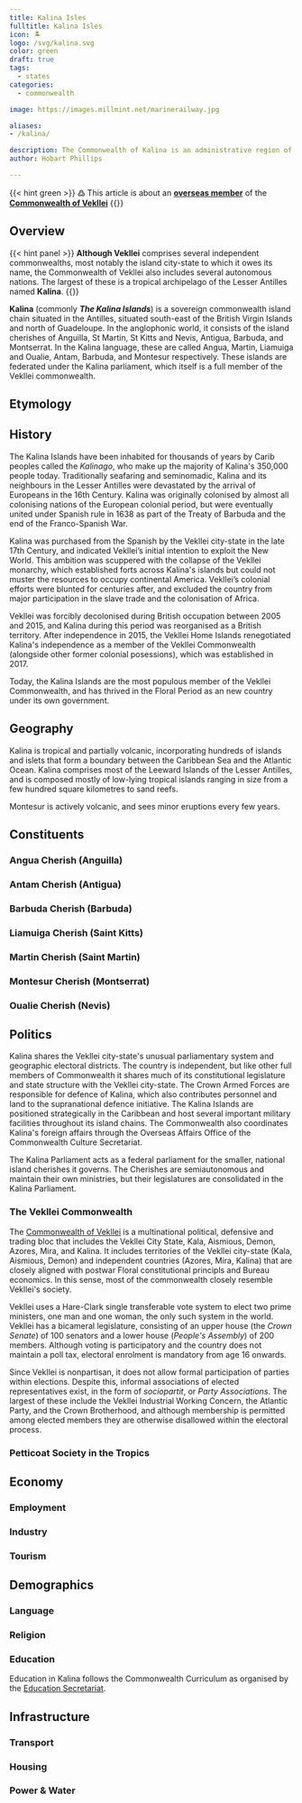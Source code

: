 ```yaml
---
title: Kalina Isles
fulltitle: Kalina Isles
icon: 🏝
logo: /svg/kalina.svg
color: green
draft: true
tags:
  - states
categories:
  - commonwealth

image: https://images.millmint.net/marinerailway.jpg

aliases:
- /kalina/

description: The Commonwealth of Kalina is an administrative region of the Commonwealth of Vekllei, a utopian country created by Hobart Phillips.
author: Hobart Phillips

---
```

{{< hint green >}}
߷ This article is about an [**overseas member**](/vekllei/#administrative-divisions) of the [**Commonwealth of Vekllei**](/factbook/vekllei)
{{</hint>}}

## Overview

{{< hint panel >}}
**Although Vekllei** comprises several independent commonwealths, most notably the island city-state to which it owes its name, the Commonwealth of Vekllei also includes several autonomous nations. The largest of these is a tropical archipelago of the Lesser Antilles named **Kalina**.
{{</hint>}}

**Kalina** (commonly ***The Kalina Islands***) is a sovereign commonwealth island chain situated in the Antilles, situated south-east of the British Virgin Islands and north of Guadeloupe. In the anglophonic world, it consists of the island cherishes of Anguilla, St Martin, St Kitts and Nevis, Antigua, Barbuda, and Montserrat. In the Kalina language, these are called Angua, Martin, Liamuiga and Oualie, Antam, Barbuda, and Montesur respectively. These islands are federated under the Kalina parliament, which itself is a full member of the Vekllei commonwealth.


## Etymology

## History

The Kalina Islands have been inhabited for thousands of years by Carib peoples called the *Kalinago*, who make up the majority of Kalina's 350,000 people today. Traditionally seafaring and seminomadic, Kalina and its neighbours in the Lesser Antilles were devastated by the arrival of Europeans in the 16th Century. Kalina was originally colonised by almost all colonising nations of the European colonial period, but were eventually united under Spanish rule in 1638 as part of the Treaty of Barbuda and the end of the Franco-Spanish War.

Kalina was purchased from the Spanish by the Vekllei city-state in the late 17th Century, and indicated Vekllei’s initial intention to exploit the New World. This ambition was scuppered with the collapse of the Vekllei monarchy, which established forts across Kalina's islands but could not muster the resources to occupy continental America. Vekllei’s colonial efforts were blunted for centuries after, and excluded the country from major participation in the slave trade and the colonisation of Africa.

Vekllei was forcibly decolonised during British occupation between 2005 and 2015, and Kalina during this period was reorganised as a British territory. After independence in 2015, the Vekllei Home Islands renegotiated Kalina's independence as a member of the Vekllei Commonwealth (alongside other former colonial posessions), which was established in 2017.

Today, the Kalina Islands are the most populous member of the Vekllei Commonwealth, and has thrived in the Floral Period as an new country under its own government.


## Geography

Kalina is tropical and partially volcanic, incorporating hundreds of islands and islets that form a boundary between the Caribbean Sea and the Atlantic Ocean. Kalina comprises most of the Leeward Islands of the Lesser Antilles, and is composed mostly of low-lying tropical islands ranging in size from a few hundred square kilometres to sand reefs.

Montesur is actively volcanic, and sees minor eruptions every few years.

## Constituents

### Angua Cherish (Anguilla)

### Antam Cherish (Antigua)

### Barbuda Cherish (Barbuda)

### Liamuiga Cherish (Saint Kitts)

### Martin Cherish (Saint Martin)

### Montesur Cherish (Montserrat)

### Oualie Cherish (Nevis)

## Politics

Kalina shares the Vekllei city-state's unusual parliamentary system and geographic electoral districts. The country is independent, but like other full members of Commonwealth it shares much of its constitutional legislature and state structure with the Vekllei city-state. The Crown Armed Forces are responsible for defence of Kalina, which also contributes personnel and land to the supranational defence initiative. The Kalina Islands are positioned strategically in the Caribbean and host several important military facilities throughout its island chains. The Commonwealth also coordinates Kalina's foreign affairs through the Overseas Affairs Office of the Commonwealth Culture Secretariat.

The Kalina Parliament acts as a federal parliament for the smaller, national island cherishes it governs. The Cherishes are semiautonomous and maintain their own ministries, but their legislatures are consolidated in the Kalina Parliament.

### The Vekllei Commonwealth

The [Commonwealth of Vekllei](/factbook/society/government/#parliament-of-the-commonwealth) is a multinational political, defensive and trading bloc that includes the Vekllei City State, Kala, Aismious, Demon, Azores, Mira, and Kalina. It includes territories of the Vekllei city-state (Kala, Aismious, Demon) and independent countries (Azores, Mira, Kalina) that are closely aligned with postwar Floral constitutional principls and Bureau economics. In this sense, most of the commonwealth closely resemble Vekllei's society.

Vekllei uses a Hare-Clark single transferable vote system to elect two prime ministers, one man and one woman, the only such system in the world. Vekllei has a bicameral legislature, consisting of an upper house (the *Crown Senate*) of 100 senators and a lower house (*People's Assembly*) of 200 members. Although voting is participatory and the country does not maintain a poll tax, electoral enrolment is mandatory from age 16 onwards.

Since Vekllei is nonpartisan, it does not allow formal participation of parties within elections. Despite this, informal associations of elected representatives exist, in the form of *sociopartit*, or *Party Associations*. The largest of these include the Vekllei Industrial Working Concern, the Atlantic Party, and the Crown Brotherhood, and although membership is permitted among elected members they are otherwise disallowed within the electoral process.

### Petticoat Society in the Tropics

## Economy

### Employment

### Industry

### Tourism

## Demographics

### Language

### Religion

### Education

Education in Kalina follows the Commonwealth Curriculum as organised by the [Education Secretariat](/factbook/society/government/#commonwealth-education-secretariat).

## Infrastructure

### Transport

### Housing

### Power & Water
